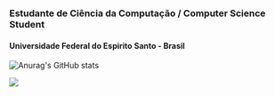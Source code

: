 ### Estudante de Ciência da Computação / Computer Science Student
#### Universidade Federal do Espirito Santo - Brasil

![Anurag's GitHub stats](https://github-readme-stats.vercel.app/api?username=handaniel&show_icons=true&theme=dracula)

![](https://komarev.com/ghpvc/?username=handaniel)



